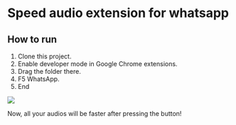 # Speed audio extension for whatsapp


## How to run
1. Clone this project.
2. Enable developer mode in Google Chrome extensions.
3. Drag the folder there.
4. F5 WhatsApp.
5. End

![](https://i.imgur.com/RwGamao.png)


Now, all your audios will be faster after pressing the button!
